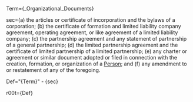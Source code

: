 Term={_Organizational_Documents}

sec=(a) the articles or certificate of incorporation and the bylaws of a corporation; (b) the certificate of formation and limited liability company agreement, operating agreement, or like agreement of a limited liability company; (c) the partnership agreement and any statement of partnership of a general partnership; (d) the limited partnership agreement and the certificate of limited partnership of a limited partnership; (e) any charter or agreement or similar document adopted or filed in connection with the creation, formation, or organization of a <a href="#SPA.Def.Person.Def" class="definedterm">Person</a>; and (f) any amendment to or restatement of any of the foregoing.

Def="{Term}" - {sec}

r00t={Def}
